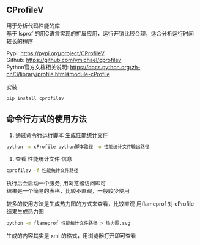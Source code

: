 ## CProfileV  
用于分析代码性能的库  
基于 lsprof 的用C语言实现的扩展应用，运行开销比较合理，适合分析运行时间较长的程序  

Pypi: https://pypi.org/project/CProfileV  
Github: https://github.com/ymichael/cprofilev  
Python官方文档相关说明: https://docs.python.org/zh-cn/3/library/profile.html#module-cProfile  


安装
~~~bash
pip install cprofilev
~~~

## 命令行方式的使用方法

1. 通过命令行运行脚本 生成性能统计文件
~~~bash
python -m cProfile python脚本路径 -o 性能统计文件输出路径
~~~


1. 查看 性能统计文件 信息
~~~bash
cprofilev -f 性能统计文件路径
~~~
执行后会启动一个服务, 用浏览器访问即可  
结果是一个简易的表格，比较不直观，一般较少使用

较多的使用方法是生成热力图的方式来查看，比较直观
用flameprof 对 cProfile结果生成热力图
~~~bash
python -m flameprof 性能统计文件路径 > 热力图.svg
~~~
生成的内容其实是 xml 的格式，用浏览器打开即可查看
